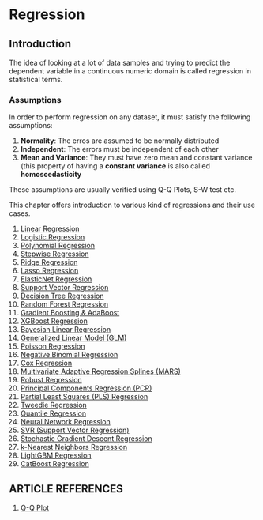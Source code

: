 # Regression

## Introduction

The idea of looking at a lot of data samples and trying to predict the dependent variable in a continuous numeric domain is called regression in statistical terms.

### Assumptions

In order to perform regression on any dataset, it must satisfy the following assumptions:

1. **Normality**: The erros are assumed to be normally distributed
2. **Independent**: The errors must be independent of each other
3. **Mean and Variance**: They must have zero mean and constant variance (this property of having a **constant variance** is also called **homoscedasticity**

These assumptions are usually verified using Q-Q Plots, S-W test etc.

This chapter offers introduction to various kind of regressions and their use cases.

1. [Linear Regression](./linear_regression.md)
2. [Logistic Regression](./logistic_regression.md)
3. [Polynomial Regression](./polynomial_regression.md)
4. [Stepwise Regression](./stepwise_regression.md)
5. [Ridge Regression](./ridge_regression.md)
6. [Lasso Regression](./lasso_regression.md)
7. [ElasticNet Regression](./elasticNet_regression.md)
8. [Support Vector Regression](./sv_regression.md)
9. [Decision Tree Regression](./decisiontree_regression.md)
10. [Random Forest Regression](./random_forest_regression.md)
11. [Gradient Boosting & AdaBoost](./gradient_adaboost_regression.md)
12. [XGBoost Regression](./xgboost_regression.md)
13. [Bayesian Linear Regression](./bayesian_regression.md)
14. [Generalized Linear Model (GLM)](./general_linear_regression.md)
15. [Poisson Regression](./poisson_regression.md)
16. [Negative Binomial Regression](./negative_binomial_regression.md)
17. [Cox Regression](./cox_regression.md)
18. [Multivariate Adaptive Regression Splines (MARS)](./mars_regression.md)
19. [Robust Regression](./robust_regression.md)
20. [Principal Components Regression (PCR)](./pcr_regression.md)
21. [Partial Least Squares (PLS) Regression](./pls_regression.md)
22. [Tweedie Regression](./tweedie_regression.md)
23. [Quantile Regression](./quantile_regression.md)
24. [Neural Network Regression](./neural_network_regression.md)
25. [SVR (Support Vector Regression)](./sv_regression.md)
26. [Stochastic Gradient Descent Regression](./stochastic_regression.md)
27. [k-Nearest Neighbors Regression](./knn_regression.md)
28. [LightGBM Regression](./lightgbm_regression.md)
29. [CatBoost Regression](./catboost_regression.md)

## ARTICLE REFERENCES

1. [Q-Q Plot](https://en.wikipedia.org/wiki/Q%E2%80%93Q_plot)
